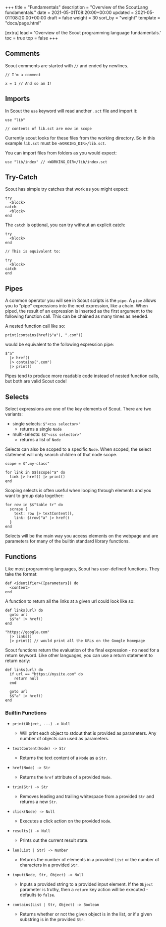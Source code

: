 +++
title = "Fundamentals"
description = "Overview of the ScoutLang fundamentals."
date = 2021-05-01T08:20:00+00:00
updated = 2021-05-01T08:20:00+00:00
draft = false
weight = 30
sort_by = "weight"
template = "docs/page.html"

[extra]
lead = 'Overview of the Scout programming language fundamentals.'
toc = true
top = false
+++

## Comments

Scout comments are started with `//` and ended by newlines.

```
// I'm a comment

x = 1 // And so am I!
```
## Imports

In Scout the `use` keyword will read another `.sct` file and import it:

```
use "lib"

// contents of lib.sct are now in scope
```

Currently scout looks for these files from the working directory. So in this example `lib.sct` must be `<WORKING_DIR>/lib.sct`.

You can import files from folders as you would expect:

```
use "lib/index" // <WORKING_DIR>/lib/index.sct
```

## Try-Catch

Scout has simple try catches that work as you might expect:

```
try
  <block>
catch
  <block>
end
```

The `catch` is optional, you can try without an explicit catch:

```
try
  <block>
end

// This is equivalent to:

try
  <block>
catch
end
```


## Pipes

A common operator you will see in Scout scripts is the `pipe`. A `pipe` allows you to "pipe" expressions into the next expression, like a chain. When piped, the result of an expression is inserted as the first argument to the following function call. This can be chained as many times as needed.

A nested function call like so:

```
print(contains(href($"a"), ".com"))
```

would be equivalent to the following expression pipe:

```
$"a"
  |> href()
  |> contains(".com")
  |> print()
```

Pipes tend to produce more readable code instead of nested function calls, but both are valid Scout code!

## Selects

Select expressions are one of the key elements of Scout. There are two variants:
- single selects: `$"<css selector>"`
  - returns a single `Node`
- multi-selects: `$$"<css selector>"`
  - returns a list of `Node`

Selects can also be scoped to a specific `Node`. When scoped, the select statement will only search children of that node scope.

```
scope = $".my-class"

for link in $$(scope)"a" do
  link |> href() |> print()
end
```

Scoping selects is often useful when looping through elements and you want to group data together:

```
for row in $$"table tr" do
  scrape {
    text: row |> textContent(),
    link: $(row)"a" |> href()
  }
end
```

Selects will be the main way you access elements on the webpage and are parameters for many of the builtin standard library functions.

## Functions

Like most programming languages, Scout has user-defined functions. They take the format:

```
def <identifier>([parameters]) do
  <content>
end
```

A function to return all the links at a given url could look like so:

```
def links(url) do
  goto url
  $$"a" |> href()
end

"https://google.com"
  |> links()
  |> print() // would print all the URLs on the Google homepage
```

Scout functions return the evaluation of the final expression - no need for a return keyword. Like other languages, you can use a return statement to return early:

```
def links(url) do
  if url == "https://mysite.com" do
    return null
  end

  goto url
  $$"a" |> href()
end
```


### Builtin Functions

- `print(Object, ...) -> Null`
  - Will print each object to stdout that is provided as parameters. Any number of objects can used as parameters.

- `textContent(Node) -> Str`
  - Returns the text content of a `Node` as a `Str`.

- `href(Node) -> Str`
  - Returns the `href` attribute of a provided `Node`.

- `trim(Str) -> Str`
  - Removes leading and trailing whitespace from a provided `Str` and returns a new `Str`.

- `click(Node) -> Null`
  - Executes a click action on the provided `Node`.

- `results() -> Null`
  - Prints out the current result state.

- `len(List | Str) -> Number`
  - Returns the number of elements in a provided `List` or the number of characters in a provided `Str`.

- `input(Node, Str, Object) -> Null`
  - Inputs a provided string to a provided input element. If the `Object` parameter is truthy, then a `return` key action will be executed - defaults to `false`.

- `contains(List | Str, Object) -> Boolean`
  - Returns whether or not the given object is in the list, or if a given substring is in the provided `Str`.

